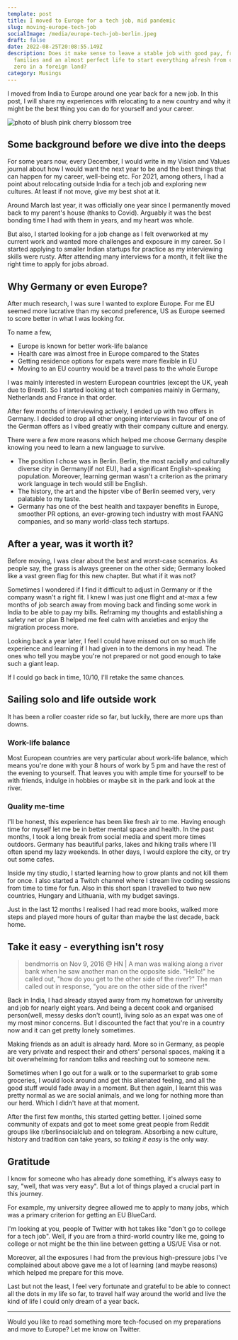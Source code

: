 ```yaml
---
template: post
title: I moved to Europe for a tech job, mid pandemic
slug: moving-europe-tech-job
socialImage: /media/europe-tech-job-berlin.jpeg
draft: false
date: 2022-08-25T20:08:55.149Z
description: Does it make sense to leave a stable job with good pay, friends and
  families and an almost perfect life to start everything afresh from complete
  zero in a foreign land?
category: Musings
---
```


I moved from India to Europe around one year back for a new job. In this post, I will share my experiences with relocating to a new country and why it might be the best thing you can do for yourself and your career.

![photo of blush pink cherry blossom tree](/media/europe-tech-job-berlin.jpeg 'Photo by @_entreprenerd on Unsplash')

## Some background before we dive into the deeps

For some years now, every December, I would write in my Vision and Values journal about how I would want the next year to be and the best things that can happen for my career, well-being etc. For 2021, among others, I had a point about relocating outside India for a tech job and exploring new cultures. At least if not move, give my best shot at it.

Around March last year, it was officially one year since I permanently moved back to my parent's house (thanks to Covid). Arguably it was the best bonding time I had with them in years, and my heart was whole.

But also, I started looking for a job change as I felt overworked at my current work and wanted more challenges and exposure in my career. So I started applying to smaller Indian startups for practice as my interviewing skills were rusty. After attending many interviews for a month, it felt like the right time to apply for jobs abroad.

## Why Germany or even Europe?

After much research, I was sure I wanted to explore Europe. For me EU seemed more lucrative than my second preference, US as Europe seemed to score better in what I was looking for.

To name a few,

- Europe is known for better work-life balance
- Health care was almost free in Europe compared to the States
- Getting residence options for expats were more flexible in EU
- Moving to an EU country would be a travel pass to the whole Europe

I was mainly interested in western European countries (except the UK, yeah due to Brexit). So I started looking at tech companies mainly in Germany, Netherlands and France in that order.

After few months of interviewing actively, I ended up with two offers in Germany. I decided to drop all other ongoing interviews in favour of one of the German offers as I vibed greatly with their company culture and energy.

There were a few more reasons which helped me choose Germany despite knowing you need to learn a new language to survive.

- The position I chose was in Berlin. Berlin, the most racially and culturally diverse city in Germany(if not EU), had a significant English-speaking population. Moreover, learning german wasn't a criterion as the primary work language in tech would still be English.
- The history, the art and the hipster vibe of Berlin seemed very, very palatable to my taste.
- Germany has one of the best health and taxpayer benefits in Europe, smoother PR options, an ever-growing tech industry with most FAANG companies, and so many world-class tech startups.

## After a year, was it worth it?

Before moving, I was clear about the best and worst-case scenarios. As people say, the grass is always greener on the other side; Germany looked like a vast green flag for this new chapter. But what if it was not?

Sometimes I wondered if I find it difficult to adjust in Germany or if the company wasn't a right fit.
I knew I was just one flight and at-max a few months of job search away from moving back and finding some work in India to be able to pay my bills. Reframing my thoughts and establishing a safety net or plan B helped me feel calm with anxieties and enjoy the migration process more.

Looking back a year later, I feel I could have missed out on so much life experience and learning if I had given in to the demons in my head. The ones who tell you maybe you're not prepared or not good enough to take such a giant leap.

If I could go back in time, 10/10, I'll retake the same chances.

## Sailing solo and life outside work

It has been a roller coaster ride so far, but luckily, there are more ups than downs.

### Work-life balance

Most European countries are very particular about work-life balance, which means you're done with your 8 hours of work by 5 pm and have the rest of the evening to yourself. That leaves you with ample time for yourself to be with friends, indulge in hobbies or maybe sit in the park and look at the river.

### Quality me-time

I'll be honest, this experience has been like fresh air to me. Having enough time for myself let me be in better mental space and health. In the past months, I took a long break from social media and spent more times outdoors. Germany has beautiful parks, lakes and hiking trails where I'll often spend my lazy weekends. In other days, I would explore the city, or try out some cafes.

Inside my tiny studio, I started learning how to grow plants and not kill them for once. I also started a Twitch channel where I stream live coding sessions from time to time for fun. Also in this short span I travelled to two new countries, Hungary and Lithuania, with my budget savings.

Just in the last 12 months I realised I had read more books, walked more steps and played more hours of guitar than maybe the last decade, back home.

## Take it easy - everything isn't rosy

> bendmorris on Nov 9, 2016 @ HN | A man was walking along a river bank when he saw another man on the opposite side. "Hello!" he called out, "how do you get to the other side of the river?" The man called out in response, "you are on the other side of the river!"

Back in India, I had already stayed away from my hometown for university and job for nearly eight years. And being a decent cook and organised person(well, messy desks don't count), living solo as an expat was one of my most minor concerns. But I discounted the fact that you're in a country now and it can get pretty lonely sometimes.

Making friends as an adult is already hard. More so in Germany, as people are very private and respect their and others' personal spaces, making it a bit overwhelming for random talks and reaching out to someone new.

Sometimes when I go out for a walk or to the supermarket to grab some groceries, I would look around and get this alienated feeling, and all the good stuff would fade away in a moment. But then again, I learnt this was pretty normal as we are social animals, and we long for nothing more than our herd. Which I didn't have at that moment.

After the first few months, this started getting better. I joined some community of expats and got to meet some great people from Reddit groups like r/berlinsocialclub and on telegram. Absorbing a new culture, history and tradition can take years, so <i>taking it easy</i> is the only way.

## Gratitude

I know for someone who has already done something, it's always easy to say, "well, that was very easy". But a lot of things played a crucial part in this journey.

For example, my university degree allowed me to apply to many jobs, which was a primary criterion for getting an EU BlueCard.

I'm looking at you, people of Twitter with hot takes like "don't go to college for a tech job". Well, if you are from a third-world country like me, going to college or not might be the thin line between getting a US/UE Visa or not.

Moreover, all the exposures I had from the previous high-pressure jobs I've complained about above gave me a lot of learning (and maybe reasons) which helped me prepare for this move.

Last but not the least, I feel very fortunate and grateful to be able to connect all the dots in my life so far, to travel half way around the world and live the kind of life I could only dream of a year back.

---

Would you like to read something more tech-focused on my preparations and move to Europe? Let me know on Twitter.
